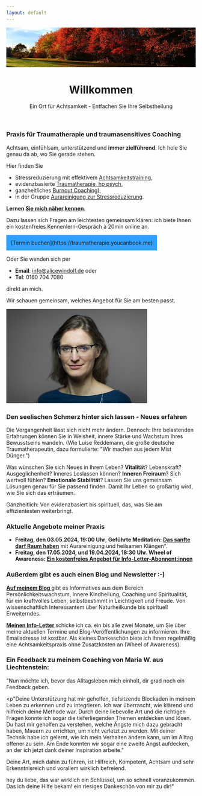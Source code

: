 ```yaml
---
layout: default
---
```

<img src="assets/images/blog-banner-herbst-wald.png" alt="" style="max-width:100%"/>

<header>
	<h1>Willkommen</h1>
	<p>Ein Ort für Achtsamkeit - Entfachen Sie Ihre Selbstheilung</p>
</header>

### Praxis für Traumatherapie und traumasensitives Coaching 
Achtsam, einfühlsam, unterstützend und **immer zielführend**. Ich hole Sie genau da ab, wo Sie gerade stehen.

Hier finden Sie 
- Stressreduzierung mit effektivem [Achtsamkeitstraining](/2023/04/14/wheel-of-awareness.html),
- evidenzbasierte [Traumatherapie, hp psych](/2023/02/09/Traumatherapie-in-Berlin.html),
- ganzheitliches [Burnout Coaching](https://alicewindolf.de/2024/06/14/Ganzheitliches-Burnout-Coaching.html)), 
- in der Gruppe [Aurareinigung zur Stressreduzierung](/2023/02/10/Gruppenabende-Meditationsreisen).

<strong>Lernen <a href="/about/">Sie mich näher kennen</a></strong>.

Dazu lassen sich Fragen am leichtesten gemeinsam klären: ich biete Ihnen ein kostenfreies Kennenlern-Gespräch à 20min online an. 

<span style='display:inline-block;padding:12px;background:#30A0ff'>
[Termin buchen](https://traumatherapie.youcanbook.me)
</span>

Oder Sie wenden sich per 
- **Email**: info@alicewindolf.de oder
- **Tel**: 0160 704 7080

direkt an mich.

Wir schauen gemeinsam, welches Angebot für Sie am besten passt. 

![Jaymaleh](/assets/about-Portrait2.jpg)

### Den seelischen Schmerz hinter sich lassen - Neues erfahren
Die Vergangenheit lässt sich nicht mehr ändern. Dennoch: Ihre belastenden Erfahrungen können Sie in Weisheit, innere Stärke und Wachstum Ihres Bewusstseins wandeln. (Wie Luise Reddemann, die große deutsche Traumatherapeutin, dazu formulierte: "Wir machen aus jedem Mist Dünger.") 

Was wünschen Sie sich Neues in Ihrem Leben? **Vitalität**? Lebenskraft? Ausgeglichenheit? Inneres Loslassen können? **Inneren Freiraum**? Sich wertvoll fühlen? **Emotionale Stabilität**? Lassen Sie uns gemeinsam Lösungen genau für Sie passend finden. Damit Ihr Leben so großartig wird, wie Sie sich das erträumen. 

Ganzheitlich: Von evidenzbasiert bis spirituell, das, was Sie am effizientesten weiterbringt. 

### Aktuelle Angebote meiner Praxis
- **Freitag, den 03.05.2024, 19:00 Uhr**, **Geführte Meditation: [Das sanfte darf Raum haben](/2023/02/10/Gruppenabende-Meditationsreisen)** mit Aurareinigung und heilsamen Klängen". 
- **Freitag, den 17.05.2024, und 19.04.2024, 18:30 Uhr. Wheel of Awareness: [Ein kostenfreies Angebot für Info-Letter-Abonnent:innen](/2021/04/21/Landingspage-Newsletteranmeldung.html)**

### Außerdem gibt es auch einen Blog und Newsletter :-)
 <p><strong><a href="/blog.html">Auf meinem Blog </a></strong> gibt es Informatives aus dem Bereich Persönlichkeitswachstum, Innere Kindheilung, Coaching und Spiritualität, für ein kraftvolles Leben, selbstbestimmt in Leichtigkeit und Freude. Von wissenschaftlich Interessantem über Naturheilkunde bis spirituell Erweiterndes.
	</p>
	

<p><strong><a href="/2021/04/21/Landingspage-Newsletteranmeldung.html"> Meinen Info-Letter </a></strong>  schicke ich ca. ein bis alle zwei Monate, um Sie über meine aktuellen Termine und Blog-Veröffentlichungen zu informieren. Ihre Emailadresse ist kostbar. Als kleines Dankeschön biete ich Ihnen regelmäßig eine Achtsamkeitspraxis ohne Zusatzkosten an (Wheel of Awareness). </p>
	
<p>
<h3>Ein Feedback zu meinem Coaching von Maria W. aus Liechtenstein: </h3>

<p>"Nun möchte ich, bevor das Alltagsleben mich einholt, dir grad noch ein Feedback geben.</p> 

<p"Deine Unterstützung hat mir geholfen, tiefsitzende Blockaden in meinem Leben zu erkennen und zu integrieren. Ich war überrascht, wie klärend und hilfreich deine Methode war. Durch deine liebevolle Art und die richtigen Fragen konnte ich sogar die tieferliegenden Themen entdecken und lösen. Du hast mir geholfen zu verstehen, welche Ängste mich dazu gebracht haben, Mauern zu errichten, um nicht verletzt zu werden. Mit deiner Technik habe ich gelernt, wie ich mein Verhalten ändern kann, um im Alltag offener zu sein. Am Ende konnten wir sogar eine zweite Angst aufdecken, an der ich jetzt dank deiner Inspiration arbeite."</p> 

<p>Deine Art, mich dahin zu führen, ist Hilfreich, Kompetent, Achtsam und
sehr Erkenntnisreich und vorallem wirklich befreiend.</p> 

<p>hey du liebe, das war wirklich ein Schlüssel, um so schnell
voranzukommen. Das ich deine Hilfe bekam! ein riesiges Dankeschön von
mir zu dir!"</p> 

